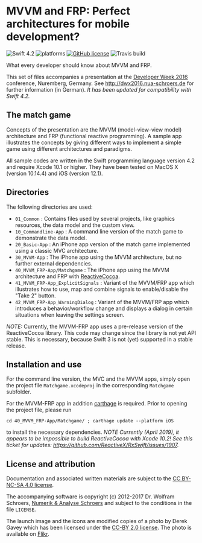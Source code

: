 # MVVM and FRP: Perfect architectures for mobile development?

![Swift 4.2](https://img.shields.io/badge/Swift-4.2-orange.svg) ![platforms](https://img.shields.io/badge/platforms-iOS-lightgrey.svg) [![GitHub license](https://img.shields.io/badge/license-MIT-lightgrey.svg)](https://raw.githubusercontent.com/nua-schroers/mvvm-frp/master/LICENSE) ![Travis build](https://travis-ci.org/nua-schroers/mvvm-frp.svg?=master)

What every developer should know about MVVM and FRP.

This set of files accompanies a presentation at the [Developer Week 2016](http://www.developer-week.de) conference, Nuremberg, Germany. See http://dwx2016.nua-schroers.de for further information (in German). *It has been updated for compatibility with Swift 4.2.*

## The match game

Concepts of the presentation are the MVVM (model-view-view model) architecture and FRP (functional reactive programming). A sample app illustrates the concepts by giving different ways to implement a simple game using different architectures and paradigms.

All sample codes are written in the Swift programming language version 4.2 and require Xcode 10.1 or higher. They have been tested on MacOS X (version 10.14.4) and iOS (version 12.1).

## Directories

The following directories are used:
* `01_Common` : Contains files used by several projects, like graphics resources, the data model and the custom view.
* `10_Commandline-App` : A command line version of the match game to demonstrate the data model.
* `20_Basic-App` : An iPhone app version of the match game implemented using a classic MVC architecture.
* `30_MVVM-App` : The iPhone app using the MVVM architecture, but no further external dependencies.
* `40_MVVM_FRP-App/Matchgame` : The iPhone app using the MVVM architecture and FRP with [ReactiveCocoa](https://github.com/ReactiveCocoa/ReactiveCocoa/).
* `41_MVVM_FRP-App_ExplicitSignals` : Variant of the MVVM/FRP app which illustrates how to use, map and combine signals to enable/disable the "Take 2" button.
* `42_MVVM_FRP-App_WarningDialog` : Variant of the MVVM/FRP app which introduces a behavior/workflow change and displays a dialog in certain situations when leaving the settings screen.

*NOTE:* Currently, the MVVM-FRP app uses a pre-release version of the ReactiveCocoa library. This code may change since the library is not yet API stable. This is necessary, because Swift 3 is not (yet) supported in a stable release.

## Installation and use

For the command line version, the MVC and the MVVM apps, simply open the project file `Matchgame.xcodeproj` in the corresponding `Matchgame` subfolder.

For the MVVM-FRP app in addition [carthage](https://github.com/Carthage/Carthage) is required. Prior to opening the project file, please run

    cd 40_MVVM_FRP-App/Matchgame/ ; carthage update --platform iOS

to install the necessary dependencies. *NOTE Currently (April 2019), it appears to be impossible to build ReactiveCocoa with Xcode 10.2! See this ticket for updates: <https://github.com/ReactiveX/RxSwift/issues/1907>.*

## License and attribution

Documentation and associated written materials are subject to the [CC BY-NC-SA 4.0 license](http://creativecommons.org/licenses/by-nc-sa/4.0/ "CC BY-NC-SA 4,0 license").

The accompanying software is copyright (c) 2012-2017 Dr. Wolfram Schroers, [Numerik & Analyse Schroers](http://nua-schroers.de) and subject to the conditions in the file `LICENSE`.

The launch image and the icons are modified copies of a photo by Derek Gavey which has been licensed under the
[CC-BY 2.0 license](https://creativecommons.org/licenses/by/2.0/ "CC-BY 2.0 license"). The photo is available on [Flikr](https://www.flickr.com/photos/derekgavey/6068317482/in/photolist-afeHnu-dMRh3f-cMzkD7-anpD7m-cMzmb1-cMzkSC-cMzkL1-7JK2PQ-eUFjFB-6ZQjg-eMHzom-k1Zee3-aMFVAe-8L2DU7-nB2Gwq-ESkxeS-dMFLbJ-838DFC-dsaPqJ-9HzTP4-6V5jtx-6JPnvN-okwZka-DJk-pWdwJK-8cJ4gS-ozmrHo-krczSP-ikFion-9HgNMm-bHk1Pc-7JF7dx-yZs8f-6k4EGJ-6msS1R-6AK9Vu-k6iRYW-jAEaKT-6AF3Sa-btkq1c-6AF2cv-6AKd2h-6AK8Qu-dz4cat-6G73ii-5Syqj7-pZFQKz-onzJgm-f7UZ3i-6AF1X6 "Flikr link").
